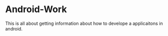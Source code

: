 Android-Work
============
This is all about getting information about how to develope a applicaitons in android.
